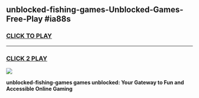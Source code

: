 
## unblocked-fishing-games-Unblocked-Games-Free-Play #ia88s
<h3>
<a href="https://us.freeplayer.one?title=unblocked-fishing-games&ref=9M">CLICK TO PLAY</a></h3>
<hr>

<h3>
<a href="https://us.freeplayer.one?title=unblocked-fishing-games&ref=9M">CLICK 2 PLAY</a>
  
</h3>

<a href="https://us.freeplayer.one?title=unblocked-fishing-games&ref=9M"><img src="https://clearcache.store/games.png"></a>


**unblocked-fishing-games games unblocked: Your Gateway to Fun and Accessible Online Gaming**
